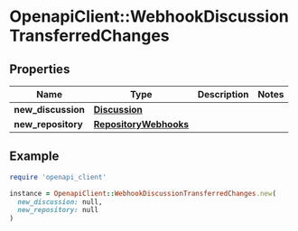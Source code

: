 # OpenapiClient::WebhookDiscussionTransferredChanges

## Properties

| Name | Type | Description | Notes |
| ---- | ---- | ----------- | ----- |
| **new_discussion** | [**Discussion**](Discussion.md) |  |  |
| **new_repository** | [**RepositoryWebhooks**](RepositoryWebhooks.md) |  |  |

## Example

```ruby
require 'openapi_client'

instance = OpenapiClient::WebhookDiscussionTransferredChanges.new(
  new_discussion: null,
  new_repository: null
)
```

